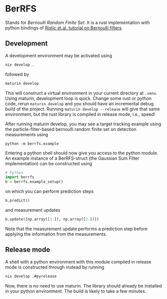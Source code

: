 # BerRFS

Stands for _Bernoulli Random Finite Set_. It is a rust implementation
with python bindings of 
[Ristic et.al. tutorial on Bernoulli filters](https://ba-ngu.vo-au.com/vo/RVVF_Bernoulli_TSP13.pdf).

## Development

A development environment may be activated using 
```bash
nix develop .
```
followed by 
```bash
maturin develop
```
This will construct a virtual environment in your current directory at `.venv`. 
Using maturin, development loop is quick. Change some rust or python code, rerun 
`maturin develop` and you should have an incremental debug build of the project. 
Running `maturin develop --release` will give that same environment, but 
the rust library is compiled in release mode, i.e., speed! 

After running maturin develop, you may see a target tracking example 
using the particle-filter-based bernoulli random finite set on detection measurements
using
```
python -m berrfs.example
```

Entering a python shell should now give you access to the 
python module. An example instance of a BerRFS-struct (the Gaussian Sum Filter implementation) can be constructed using
```python
# Python 
import berrfs
b = berrfs.example_setup()
```
on which you can perform prediction steps
```python
b.predict()
```
and measurement updates
```python
b.update([np.array([1.]), np.array([2.])])
```
Note that the measurement update performs a prediction step before applying the information from the measurements. 


## Release mode

A shell with a python environment with this module compiled in release mode is
constructed through instead by running
```bash
nix develop .#pyrelease
```
Now, there is no need to use maturin. The library should already be installed in your python 
environment. The build is likely to take a few minutes.  
